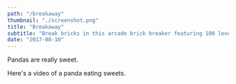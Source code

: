 ```yaml
---
path: "/breakaway"
thumbnail: "./screenshot.png"
title: "Breakaway"
subtitle: "Break bricks in this arcade brick breaker featuring 100 levels!"
date: "2017-08-10"
---
```


Pandas are really sweet.

Here's a video of a panda eating sweets.
